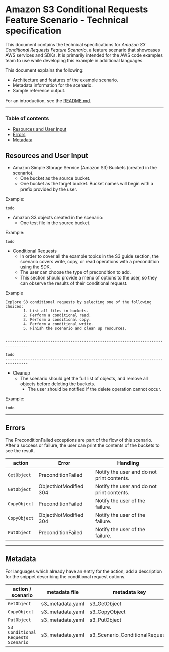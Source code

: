 # Amazon S3 Conditional Requests Feature Scenario - Technical specification

This document contains the technical specifications for _Amazon S3 Conditional Requests Feature Scenario_,
a feature scenario that showcases AWS services and SDKs. It is primarily intended for the AWS code
examples team to use while developing this example in additional languages.

This document explains the following:

- Architecture and features of the example scenario.
- Metadata information for the scenario.
- Sample reference output.

For an introduction, see the [README.md](README.md).

---

### Table of contents

- [Resources and User Input](#resources-and-user-input)
- [Errors](#errors)
- [Metadata](#metadata)

## Resources and User Input

- Amazon Simple Storage Service (Amazon S3) Buckets (created in the scenario).
  - One bucket as the source bucket.
  - One bucket as the target bucket.
Bucket names will begin with a prefix provided by the user.

Example:
```
todo

```
- Amazon S3 objects created in the scenario:
  - One test file in the source bucket.
    
Example:

```
todo
```

- Conditional Requests
  - In order to cover all the example topics in the S3 guide section, the scenario covers write, copy, or read operations with a precondition using the SDK.
  - The user can choose the type of precondition to add.
  - This section should provide a menu of options to the user, so they can observe the results of their conditional request.

Example
```
Explore S3 conditional requests by selecting one of the following choices:
        1. List all files in buckets.
        2. Perform a conditional read.
        3. Perform a conditional copy.
        4. Perform a conditional write.
        5. Finish the scenario and clean up resources.
        

--------------------------------------------------------------------------------

todo
--------------------------------------------------------------------------------
```
- Cleanup
  - The scenario should get the full list of objects, and remove all objects before deleting the buckets.
    - The user should be notified if the delete operation cannot occur.

Example:

```
todo
```

---

## Errors
The PreconditionFailed exceptions are part of the flow of this scenario. After a success or failure,
the user can print the contents of the buckets to see the result.

| action       | Error                 | Handling                                   |
|--------------|-----------------------|--------------------------------------------|
| `GetObject`  | PreconditionFailed    | Notify the user and do not print contents. |
| `GetObject`  | ObjectNotModified 304 | Notify the user and do not print contents. |
| `CopyObject` | PreconditionFailed    | Notify the user of the failure.            |
| `CopyObject` | ObjectNotModified 304 | Notify the user of the failure.            |
| `PutObject`  | PreconditionFailed    | Notify the user of the failure.            |


---

## Metadata
For languages which already have an entry for the action, add a description for the snippet describing the conditional request options.

| action / scenario                  | metadata file    | metadata key                    |
|------------------------------------|------------------|---------------------------------|
| `GetObject`                        | s3_metadata.yaml | s3_GetObject                    |
| `CopyObject`                       | s3_metadata.yaml | s3_CopyObject                   |
| `PutObject`                        | s3_metadata.yaml | s3_PutObject                    |
| `S3 Conditional Requests Scenario` | s3_metadata.yaml | s3_Scenario_ConditionalRequests |

